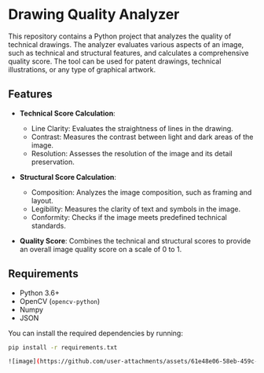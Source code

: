 # Drawing Quality Analyzer

This repository contains a Python project that analyzes the quality of technical drawings. The analyzer evaluates various aspects of an image, such as technical and structural features, and calculates a comprehensive quality score. The tool can be used for patent drawings, technical illustrations, or any type of graphical artwork.

## Features

- **Technical Score Calculation**:
  - Line Clarity: Evaluates the straightness of lines in the drawing.
  - Contrast: Measures the contrast between light and dark areas of the image.
  - Resolution: Assesses the resolution of the image and its detail preservation.

- **Structural Score Calculation**:
  - Composition: Analyzes the image composition, such as framing and layout.
  - Legibility: Measures the clarity of text and symbols in the image.
  - Conformity: Checks if the image meets predefined technical standards.

- **Quality Score**: Combines the technical and structural scores to provide an overall image quality score on a scale of 0 to 1.

## Requirements

- Python 3.6+
- OpenCV (`opencv-python`)
- Numpy
- JSON

You can install the required dependencies by running:

```bash
pip install -r requirements.txt

![image](https://github.com/user-attachments/assets/61e48e06-58eb-459c-8004-fdadb157b631)

